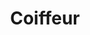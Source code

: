 ---
title: Coiffeur
date: 
draft: false

# descripcion
description : Coiffeur

materials: Plata 925

color: Plateado

dimensions: 2cm

code: 02-13-0111

type: "Dijes"

categories: []

price: $5.610,00

price_eftvo: $4.770,00

# Images
# first image will be shown in the product page
images:
  # - image: "images/path_to_image"
  # La ubicacion de las imagenes es imagenes/Dijes/Dijes.Microcubic/02-13-0111-coiffeur
  - image: "./images/dijes/microcubic/02-13-0111-coiffeur_a.JPG"
  - image: "./images/dijes/microcubic/02-13-0111-coiffeur_b.JPG"
---